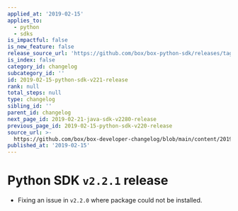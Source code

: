 ```yaml
---
applied_at: '2019-02-15'
applies_to:
  - python
  - sdks
is_impactful: false
is_new_feature: false
release_source_url: 'https://github.com/box/box-python-sdk/releases/tag/v2.2.1'
is_index: false
category_id: changelog
subcategory_id: ''
id: 2019-02-15-python-sdk-v221-release
rank: null
total_steps: null
type: changelog
sibling_id: ''
parent_id: changelog
next_page_id: 2019-02-21-java-sdk-v2280-release
previous_page_id: 2019-02-15-python-sdk-v220-release
source_url: >-
  https://github.com/box/box-developer-changelog/blob/main/content/2019/02-15-python-sdk-v221-release.md
published_at: '2019-02-15'
---
```

# Python SDK `v2.2.1` release

* Fixing an issue in `v2.2.0` where package could not be installed.
